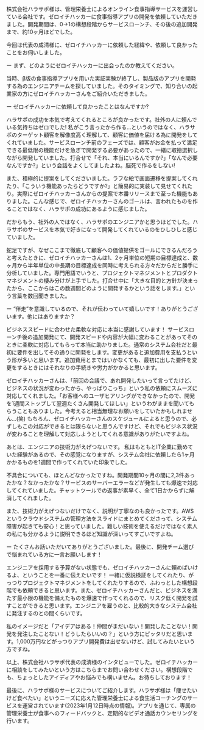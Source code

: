 株式会社ハラサポ様は、管理栄養士によるオンライン食事指導サービスを運営している会社です。ゼロイチハッカーに食事指導アプリの開発を依頼していただきました。開発期間は、0→1の構想段階からサービスローンチ、その後の追加開発まで、約10ヶ月ほどでした。

今回は代表の成清様に、ゼロイチハッカーに依頼した経緯や、依頼して良かったことをお伺いしました。

ー まず、どのようにゼロイチハッカーに出会ったのか教えてください。

当時、β版の食事指導アプリを用いた実証実験が終了し、製品版のアプリを開発する為のエンジニアチームを探していました。そのタイミングで、知り合いの起業家の方にゼロイチハッカーさんをご紹介いただきました。


ー ゼロイチハッカーに依頼して良かったことはなんですか?

ハラサポの成功を本気で考えてくれるところが良かったです。社外の人に頼んでいる気持ちはゼロでした!
私がこう言ったから作る...というのではなく、ハラサポのターゲット顧客を解像度高く理解して、顧客に価値を届ける為に開発をしてくれていました。サービスローンチ前のフェーズでは、顧客がお金を払って満足できる最低限の機能だけを急ぎで開発する必要があったので、一緒に取捨選択しながら開発していました。打合せで「それ、本当にいるんですか?」「なんで必要なんですか?」という会話をよくしてましたよね。脳死で作るをしない!

また、積極的に提案をしてくださいました。ラフな絵で画面遷移を提案してくれたり、「こういう機能あったらどうですか?」と簡易的に実装して見せてくれたり。実際にゼロイチハッカーさんからの提案で本番リリースまで至った機能もありました。こんな感じで、ゼロイチハッカーさんのゴールは、言われたものを作ることではなく、ハラサポの成功にあるように感じました。

だからもう、社外の人ではなく、ハラサポのエンジニアかと思うほどでした。ハラサポのサービスを本気で好きになって開発してくれているのをひしひしと感じていました。

蛇足ですが、なぜここまで徹底して顧客への価値提供をゴールにできるんだろうと考えたときに、ゼロイチハッカーさんは1、2ヶ月単位の短期の目標達成と、数ヶ月から半年単位の中⻑期の目標達成を同時に考えられる方々だからだと勝手に分析していました。専門用語でいうと、プロジェクトマネジメントとプロダクトマネジメントの棲み分けが上手でした。打合せ中に「大きな目的と方針が決まったから、ここからはこの数週間どのように開発するかという話をします。」という言葉を数回聞きました。


ー “伴走”を意識しているので、それが伝わっていて嬉しいです！ありがとうございます。他にはありますか？

ビジネススピードに合わせた柔軟な対応に本当に感謝しています！
サービスローンチ後の追加開発にて、開発スピードや内容が大幅に変わることがあってそのときに柔軟に対応してもらって本当に助かりました。通常のシステム会社だと最初に要件を出してその通りに開発をします。変更があると追加費用を支払うという形が多いと思います。追加費用とまではいかなくても、最初に出した要件を変更をするときにはそれなりの手続きや労力がかかると思います。

ゼロイチハッカーさんは、「前回の会議で、あれ開発したいって言ってたけど、ビジネスの状況が変わったから、やっぱりこっち」という私の依頼にスムーズに対応してくれました。「お客様へのユーザヒアリングができなかったので、開発を1週間ストップして翌週たくさん開発してほしい」というわがままを聞いてもらうこともありました。今考えると相当無理なお願いをしていたかもしれません...(笑) もちろん、ゼロイチハッカーさんのスケジュールによると思うので、必ずしもこの対応ができるとは限らないと思うんですけど、それでもビジネス状況が変わることを理解して対応しようとしてくれる意識がありがたいですよね。

あとは、エンジニアの技術力がえげつないです。
私はもともとIT企業に勤めていた経験があるので、その感覚になりますが、システム会社に依頼したら1ヶ月かかるものを1週間で作ってくれていた印象でした。

不具合についても、ほとんどなかったですね。開発期間10ヶ月の間に2,3件あったかな？なかったかな？サービスのサーバーエラーなどが発生しても爆速で対応してくれていました。チャットツールでの返事が素早く、全て1日かからずに解消してくれました。

また、技術力がえげつないだけでなく、説明が丁寧なのも良かったです。AWSというクラウドシステムの管理方法をスライドにまとめてくださって、システム障害が起きても安心！と思っていました。難しい技術を使えるだけではなく素人の私にも分かるように説明できるほど知識が深いってすごいですよね。


ー たくさんお話いただいてありがとうございました。最後に、開発チーム選びで悩まれている方に一言お願いします！

エンジニアを採用する予算がない状態でも、ゼロイチハッカーさんに頼めばいけるよ、ということを一番に伝えたいです！
一緒に仮説検証をしてくれたり、がっつりプロジェクトマネジメントをしてくれたりするので、ふわっとした構想段階でも依頼できると思います。また、ゼロイチハッカーさんだと、ビジネスを満たす最小限の機能を備えたものを爆速で作ってくれるので、リスク低く開発を試すことができると思います。エンジニアを雇うのと、比較的大きなシステム会社に発注するのとの間くらいです。

私のイメージだと「アイデアはある！仲間がまだいない！開発したことない！開発を発注したことない！どうしたらいいの？」という方にピッタリだと思います。1,000万円などがっつりアプリ開発費は出せないけど、試してみたいという方ですね。

以上、株式会社ハラサポ代表の成清様のインタビューでした。ゼロイチハッカーに相談をしてみたいという方はこちらまでお問い合わせください。構想段階でも、ちょっとしたアイディアやお悩みでも構いません。お待ちしております！

最後に、ハラサポ様のサービスについてご紹介します。ハラサポ様は「痩せたいけど食べたい」というニーズに応えた管理栄養士による食生活コーチングのサービスを運営されています(2023年1月12日時点の情報)。アプリを通じて、専属の管理栄養士が食事へのフィードバックと、定期的なビデオ通話カウンセリングを行います。